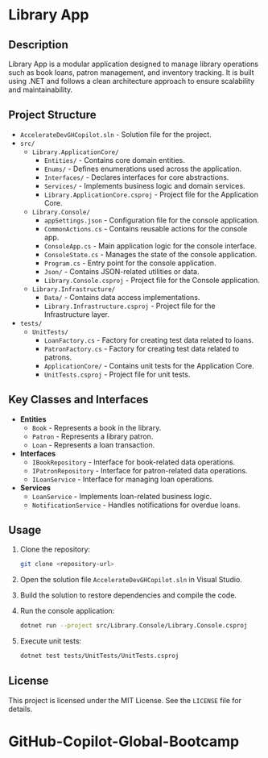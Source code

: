 # Library App

## Description

Library App is a modular application designed to manage library operations such as book loans, patron management, and inventory tracking. It is built using .NET and follows a clean architecture approach to ensure scalability and maintainability.

## Project Structure

- `AccelerateDevGHCopilot.sln` - Solution file for the project.
- `src/`
  - `Library.ApplicationCore/`
    - `Entities/` - Contains core domain entities.
    - `Enums/` - Defines enumerations used across the application.
    - `Interfaces/` - Declares interfaces for core abstractions.
    - `Services/` - Implements business logic and domain services.
    - `Library.ApplicationCore.csproj` - Project file for the Application Core.
  - `Library.Console/`
    - `appSettings.json` - Configuration file for the console application.
    - `CommonActions.cs` - Contains reusable actions for the console app.
    - `ConsoleApp.cs` - Main application logic for the console interface.
    - `ConsoleState.cs` - Manages the state of the console application.
    - `Program.cs` - Entry point for the console application.
    - `Json/` - Contains JSON-related utilities or data.
    - `Library.Console.csproj` - Project file for the Console application.
  - `Library.Infrastructure/`
    - `Data/` - Contains data access implementations.
    - `Library.Infrastructure.csproj` - Project file for the Infrastructure layer.
- `tests/`
  - `UnitTests/`
    - `LoanFactory.cs` - Factory for creating test data related to loans.
    - `PatronFactory.cs` - Factory for creating test data related to patrons.
    - `ApplicationCore/` - Contains unit tests for the Application Core.
    - `UnitTests.csproj` - Project file for unit tests.

## Key Classes and Interfaces

- **Entities**
  - `Book` - Represents a book in the library.
  - `Patron` - Represents a library patron.
  - `Loan` - Represents a loan transaction.
- **Interfaces**
  - `IBookRepository` - Interface for book-related data operations.
  - `IPatronRepository` - Interface for patron-related data operations.
  - `ILoanService` - Interface for managing loan operations.
- **Services**
  - `LoanService` - Implements loan-related business logic.
  - `NotificationService` - Handles notifications for overdue loans.

## Usage

1. Clone the repository:

   ```bash
   git clone <repository-url>
   ```

2. Open the solution file `AccelerateDevGHCopilot.sln` in Visual Studio.

3. Build the solution to restore dependencies and compile the code.

4. Run the console application:

   ```bash
   dotnet run --project src/Library.Console/Library.Console.csproj
   ```

5. Execute unit tests:

   ```bash
   dotnet test tests/UnitTests/UnitTests.csproj
   ```

## License

This project is licensed under the MIT License. See the `LICENSE` file for details.
# GitHub-Copilot-Global-Bootcamp
